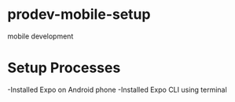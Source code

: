 # prodev-mobile-setup
mobile development
# Setup Processes
-Installed Expo on Android phone
-Installed Expo CLI using terminal
